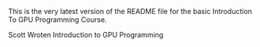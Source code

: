 This is the very latest version of the README file for the basic Introduction To GPU Programming Course.

Scott Wroten
Introduction to GPU Programming
